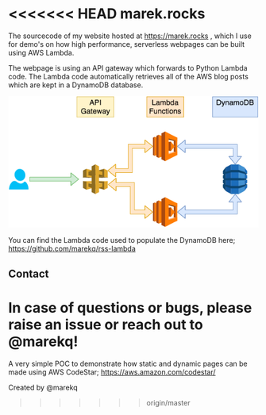<<<<<<< HEAD
marek.rocks
===========

The sourcecode of my website hosted at https://marek.rocks , which I use for demo's on how high performance, serverless webpages can be built using AWS Lambda.  

The webpage is using an API gateway which forwards to Python Lambda code. The Lambda code automatically retrieves all of the AWS blog posts which are kept in a DynamoDB database. 

![alt tag](https://raw.githubusercontent.com/marekq/marek.rocks/master/docs/1.png)


You can find the Lambda code used to populate the DynamoDB here; https://github.com/marekq/rss-lambda


Contact
-------

In case of questions or bugs, please raise an issue or reach out to @marekq!
=======
A very simple POC to demonstrate how static and dynamic pages can be made using AWS CodeStar; https://aws.amazon.com/codestar/

Created by @marekq
>>>>>>> origin/master
